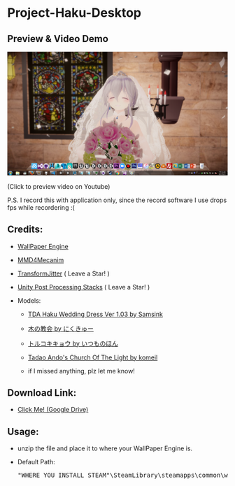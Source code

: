 # Project-Haku-Desktop

## Preview & Video Demo

[![](./preview.png)](https://www.youtube.com/watch?v=Fta23AA97SM)

(Click to preview video on Youtube)

P.S. I record this with application only, since the record software I use drops fps while recordering :(

## Credits:

* [WallPaper Engine](http://store.steampowered.com/app/431960/Wallpaper_Engine/)

* [MMD4Mecanim](http://stereoarts.jp/)

* [TransformJitter](https://github.com/ichika292/TransformJitter) ( Leave a Star! )

* [Unity Post Processing Stacks](https://github.com/Unity-Technologies/PostProcessing) ( Leave a Star! )

* Models:

    * [TDA Haku Wedding Dress Ver 1.03 by Samsink](https://samsink.deviantart.com/art/TDA-Haku-Wedding-Dress-Ver-1-03-DOWNLOAD-564440579)
    
    * [木の教会 by にくきゅー](http://seiga.nicovideo.jp/seiga/im5662216)
    
    * [トルコキキョウ by いつものほん](http://seiga.nicovideo.jp/seiga/im5188945)
    
    * [Tadao Ando's Church Of The Light by komeil](https://free3d.com/3d-model/tadao-andos-church-of-the-light-45169.html)
    
    * if I missed anything, plz let me know!

## Download Link:

* [Click Me! (Google Drive)](https://drive.google.com/file/d/0B-hOVrfr3zH0ejRydG9ORWZxWVE/view?usp=sharing)

## Usage:

* unzip the file and place it to where your WallPaper Engine is.

* Default Path: 

    <pre>"WHERE_YOU_INSTALL_STEAM"\SteamLibrary\steamapps\common\wallpaper_engine\projects\myprojects\</pre
